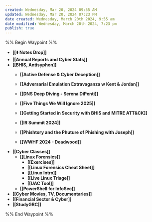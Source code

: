 ```yaml
---
created: Wednesday, Mar 20, 2024 09:55 AM
updated: Wednesday, Mar 20, 2024 07:23 PM
date created: Wednesday, March 20th 2024, 9:55 am
date modified: Wednesday, March 20th 2024, 7:23 pm
publish: true
---
```


%% Begin Waypoint %%
- **[[⬇️ Notes Drop]]**
- **[[Annual Reports and Cyber Stats]]**
- **[[BHIS, Antisyphon]]**
	- **[[Active Defense & Cyber Deception]]**
	- **[[Adversarial Emulation Extravaganza w Kent & Jordan]]**
	- **[[DNS Deep Diving - Serena DiPenti]]**
	- **[[Five Things We Will Ignore 2025]]**
	- **[[Getting Started in Security with BHIS and MITRE ATT&CK]]**

	- **[[IR Summit 2024]]**

	- **[[Phishtory and the Phuture of Phishing with Joseph]]**
	- **[[WWHF 2024 - Deadwood]]**
- **[[Cyber Classes]]**
	- **[[Linux Forensics]]**
		- **[[Exercises]]**
		- **[[Linux Forensics Cheat Sheet]]**
		- **[[Linux Intro]]**
		- **[[Live Linux Triage]]**
		- **[[UAC Tool]]**
	- **[[PowerShell for InfoSec]]**
- **[[Cyber Movies, TV, Documentaries]]**
- **[[Financial Sector & Cyber]]**
- **[[StudyGRC]]**

%% End Waypoint %%
